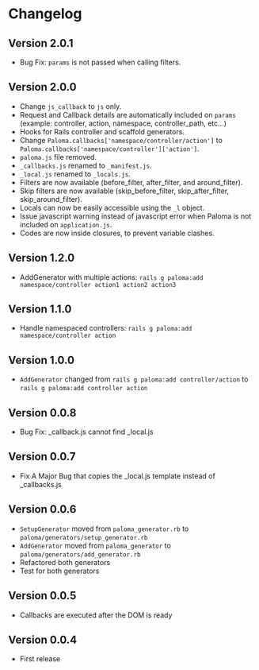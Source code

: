Changelog
=

Version 2.0.1
-
* Bug Fix: `params` is not passed when calling filters.

Version 2.0.0
-
* Change `js_callback` to `js` only.
* Request and Callback details are automatically included on `params` (example: controller, action, namespace, controller_path, etc...)
* Hooks for Rails controller and scaffold generators.
* Change `Paloma.callbacks['namespace/controller/action']` to `Paloma.callbacks['namespace/controller']['action']`.
* `paloma.js` file removed.
* `_callbacks.js` renamed to `_manifest.js`.
* `_local.js` renamed to `_locals.js`.
* Filters are now available (before_filter, after_filter, and around_filter).
* Skip filters are now available (skip_before_filter, skip_after_filter, skip_around_filter).
* Locals can now be easily accessible using the `_l` object.
* Issue javascript warning instead of javascript error when Paloma is not included on `application.js`.
* Codes are now inside closures, to prevent variable clashes.

Version 1.2.0
-
* AddGenerator with multiple actions: `rails g paloma:add namespace/controller action1 action2 action3`

Version 1.1.0
-
* Handle namespaced controllers: `rails g paloma:add namespace/controller action`

Version 1.0.0
-
* `AddGenerator` changed from `rails g paloma:add controller/action` to `rails g paloma:add controller action`

Version 0.0.8
-
* Bug Fix: _callback.js cannot find _local.js

Version 0.0.7
-
* Fix A Major Bug that copies the _local.js template instead of _callbacks.js

Version 0.0.6
-
* `SetupGenerator` moved from `paloma_generator.rb` to `paloma/generators/setup_generator.rb`
* `AddGenerator` moved from `paloma_generator` to `paloma/generators/add_generator.rb`
* Refactored both generators
* Test for both generators

Version 0.0.5
-
* Callbacks are executed after the DOM is ready

Version 0.0.4
-
* First release
